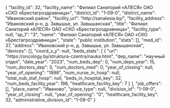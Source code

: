 {
    "facility_id": 32,
    "facility_name": "Филиал Санаторий «АЛЕСЯ» ОАО «СКО «Брестагроздравница»",
    "district_id": "1-09-0",
    "district_name": "Ивановский район",
    "facility_url": "http:\/\/sanalesia.by\/",
    "facility_address": "Ивановский р-н, д. Завышье, ул. Завышанская",
    "title": "Филиал Санаторий «АЛЕСЯ» ОАО «СКО «Брестагроздравница»",
    "facility_type": null,
    "ap_1": "3",
    "name": "Филиал Санаторий «АЛЕСЯ» ОАО «СКО «Брестагроздравница»",
    "state": "public institution",
    "stats": [],
    "med_id": 37,
    "address": "Ивановский р-н, д. Завышье, ул. Завышанская",
    "devices": [],
    "coord_x_y": null,
    "beds_stats": [
        {
            "url": "https:\/\/oncology.by\/struktura-czentra\/nauka.html",
            "dep_name": "научный отдел",
            "date_year": "2023",
            "num_beds_dep": 0,
            "num_deps_year": 15,
            "num_doctors_dep": 0,
            "num_doctors_med": 0,
            "year_of_closing": null,
            "year_of_opening": "1998",
            "num_nurse_in_hosp": null,
            "total_nub_staf_hosp": null,
            "beds_in_hospital_key": 32,
            "num_beds_facility_year": 198,
            "healthcare_facility_key": 7
        }
    ],
    "job_offers": [],
    "place_name": "Иваново",
    "place_type": null,
    "division_id": "1-09-0",
    "year_of_closing": null,
    "year_of_opening": "0",
    "healthcare_facility_key": 32,
    "administrative_division_id": "1-09-0"
}